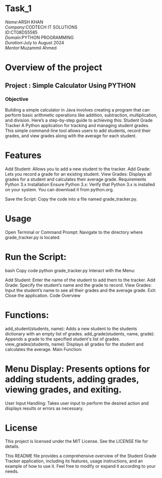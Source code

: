 # Task_1
*Name*:ARSH KHAN<br/>
*Company*:CODTECH IT SOLUTIONS<br/>
*ID*:CT08DS5585<br/>
*Domain*:PYTHON PROGRAMMING<br/>
*Duration*:July to August 2024<br/>
*Mentor*:Muzammil Ahmed<br/>

# Overview of the project
## Project : Simple Calculator Using PYTHON<br/>
### Objective

Building a simple calculator in Java involves creating a program that can perform basic arithmetic operations like addition, subtraction, multiplication, and division.
Here’s a step-by-step guide to achieving this:
Student Grade Tracker
A Python application for tracking and managing student grades. This simple command-line tool allows users to add students, record their grades, and view grades along with the average for each student.

# Features
Add Student: Allows you to add a new student to the tracker.
Add Grade: Lets you record a grade for an existing student.
View Grades: Displays all grades for a student and calculates their average grade.
Requirements
Python 3.x
Installation
Ensure Python 3.x: Verify that Python 3.x is installed on your system. You can download it from python.org.

Save the Script: Copy the code into a file named grade_tracker.py.

# Usage
Open Terminal or Command Prompt: Navigate to the directory where grade_tracker.py is located.

# Run the Script:

bash
Copy code
python grade_tracker.py
Interact with the Menu:

Add Student: Enter the name of the student to add them to the tracker.
Add Grade: Specify the student’s name and the grade to record.
View Grades: Input the student’s name to see all their grades and the average grade.
Exit: Close the application.
Code Overview
# Functions:

add_student(students, name): Adds a new student to the students dictionary with an empty list of grades.
add_grade(students, name, grade): Appends a grade to the specified student's list of grades.
view_grades(students, name): Displays all grades for the student and calculates the average.
Main Function:

# Menu Display: Presents options for adding students, adding grades, viewing grades, and exiting.
User Input Handling: Takes user input to perform the desired action and displays results or errors as necessary.


# License
This project is licensed under the MIT License. See the LICENSE file for details.

This README file provides a comprehensive overview of the Student Grade Tracker application, including its features, usage instructions, and an example of how to use it. Feel free to modify or expand it according to your needs.
